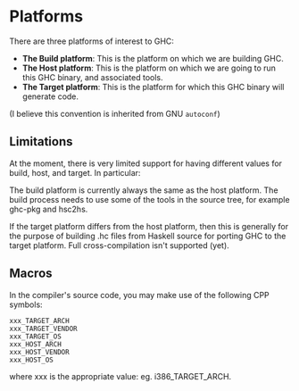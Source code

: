 # Platforms


There are three platforms of interest to GHC: 

- **The Build platform**: This is the platform on which we are building GHC. 
- **The Host platform**: This is the platform on which we are going to run this GHC binary, and associated tools. 
- **The Target platform**: This is the platform for which this GHC binary will generate code.


(I believe this convention is inherited from GNU `autoconf`)

## Limitations


At the moment, there is very limited support for having different values for build, host, and target. In particular:


The build platform is currently always the same as the host platform. The build process needs to use some of the tools in the source tree, for example ghc-pkg and hsc2hs. 


If the target platform differs from the host platform, then this is generally for the purpose of building .hc files from Haskell source for porting GHC to the target platform. Full cross-compilation isn't supported (yet). 

## Macros


In the compiler's source code, you may make use of the following CPP symbols:

```wiki
xxx_TARGET_ARCH 
xxx_TARGET_VENDOR 
xxx_TARGET_OS 
xxx_HOST_ARCH 
xxx_HOST_VENDOR 
xxx_HOST_OS 
```


where xxx is the appropriate value: eg. i386_TARGET_ARCH. 
